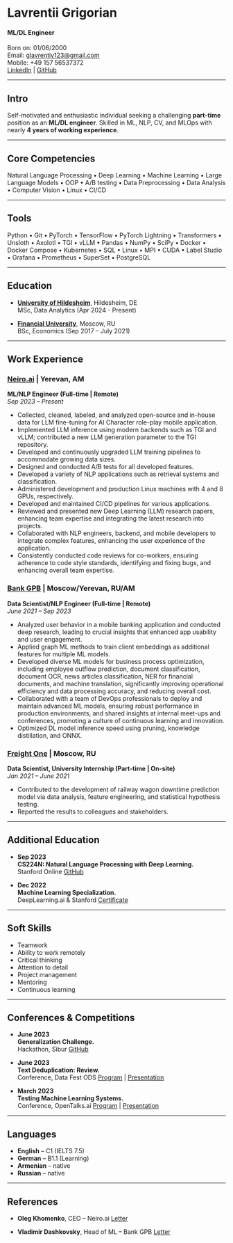 # Lavrentii Grigorian
#### ML/DL Engineer  
Born on: 01/06/2000  
Email: [glavrentiy123@gmail.com](mailto:glavrentiy123@gmail.com)  
Mobile: +49 157 56537372  
[LinkedIn](https://www.linkedin.com/in/lawrencegrigoryan/) | [GitHub](https://github.com/LawrenceGrigoryan)

---

## Intro
Self-motivated and enthusiastic individual seeking a challenging **part-time** position as an **ML/DL engineer**. Skilled in ML, NLP, CV, and MLOps with nearly **4 years of working experience**.

---

## Core Competencies
Natural Language Processing   •   Deep Learning   •   Machine Learning   •   Large Language Models   •   OOP   •   A/B testing   •   Data Preprocessing   •   Data Analysis   •   Computer Vision   •   Linux   •   CI/CD

---

## Tools
Python   •   Git   •   PyTorch   •   TensorFlow   •   PyTorch Lightning   •   Transformers   •   Unsloth   •   Axolotl   •   TGI   •   vLLM   •   Pandas   •   NumPy   •   SciPy   •   Docker   •   Docker Compose   •   Kubernetes   •   SQL   •   Linux   •   MPI   •   CUDA   •   Label Studio   •   Grafana   •   Prometheus   •   SuperSet   •   PostgreSQL

---

## Education
- **[University of Hildesheim](https://www.uni-hildesheim.de/)**, Hildesheim, DE  
  MSc, Data Analytics (Apr 2024 - Present)

- **[Financial University](https://en.fa.ru/)**, Moscow, RU  
  BSc, Economics (Sep 2017 – July 2021)

---

## Work Experience
### [Neiro.ai](https://neiro.ai/) | Yerevan, AM  
**ML/NLP Engineer (Full-time | Remote)**  
*Sep 2023 – Present*  
- Collected, cleaned, labeled, and analyzed open-source and in-house data for LLM fine-tuning for AI Character role-play mobile application.
- Implemented LLM inference using modern backends such as TGI and vLLM; contributed a new LLM generation parameter to the TGI repository.
- Developed and continuously upgraded LLM training pipelines to accommodate growing data sizes.
- Designed and conducted A/B tests for all developed features.
- Developed a variety of NLP applications such as retrieval systems and classification.
- Administered development and production Linux machines with 4 and 8 GPUs, respectively.
- Developed and maintained CI/CD pipelines for various applications.
- Reviewed and presented new Deep Learning (LLM) research papers, enhancing team expertise and integrating the latest research into projects.
- Collaborated with NLP engineers, backend, and mobile developers to integrate complex features, enhancing the user experience of the application.
- Consistently conducted code reviews for co-workers, ensuring adherence to code style standards, identifying and fixing bugs, and enhancing overall team expertise.

### [Bank GPB](https://www.gazprombank.ru/en/) | Moscow/Yerevan, RU/AM  
**Data Scientist/NLP Engineer (Full-time | Remote)**  
*June 2021 – Sep 2023*  
- Analyzed user behavior in a mobile banking application and conducted deep research, leading to crucial insights that enhanced app usability and user engagement.
- Applied graph ML methods to train client embeddings as additional features for multiple ML models.
- Developed diverse ML models for business process optimization, including employee outflow prediction, document classification, document OCR, news articles classification, NER for financial documents, and machine translation, significantly improving operational efficiency and data processing accuracy, and reducing overall cost.
- Collaborated with a team of DevOps professionals to deploy and maintain advanced ML models, ensuring robust performance in production environments, and shared insights at internal meet-ups and conferences, promoting a culture of continuous learning and innovation.
- Optimized DL model inference speed using pruning, knowledge distillation, and ONNX.

### [Freight One](https://pgk.ru/en/) | Moscow, RU  
**Data Scientist, University Internship (Part-time | On-site)**  
*Jan 2021 – June 2021*  
- Contributed to the development of railway wagon downtime prediction model via data analysis, feature engineering, and statistical hypothesis testing.
- Reported the results to colleagues and stakeholders.

---

## Additional Education
- **Sep 2023**  
  **CS224N: Natural Language Processing with Deep Learning.**  
  Stanford Online [GitHub](https://github.com/LawrenceGrigoryan/CS224N-solutions)

- **Dec 2022**  
  **Machine Learning Specialization.**  
  DeepLearning.ai & Stanford [Certificate](https://coursera.org/share/18d731a6c827974b3e7cc13abda3f596)

---

## Soft Skills
- Teamwork
- Ability to work remotely
- Critical thinking
- Attention to detail
- Project management
- Mentoring
- Continuous learning

---

## Conferences & Competitions
- **June 2023**  
  **Generalization Challenge.**  
  Hackathon, Sibur [GitHub](https://github.com/LawrenceGrigoryan/tank-wagon-state-sibur)

- **June 2023**  
  **Text Deduplication: Review.**  
  Conference, Data Fest ODS [Program](https://ods.ai/events/datafestonline2023) | [Presentation](https://drive.google.com/file/d/1joiqCScfhsKSz_9yAUNd1cawjqP--TNi/view?usp=sharing)

- **March 2023**  
  **Testing Machine Learning Systems.**  
  Conference, OpenTalks.ai [Program](https://opentalks.ai/en/timetable2023#!/tab/646378733-3) | [Presentation](https://drive.google.com/file/d/1LBtMoCOfYn4KeAAbI0uIpzDVIrC9fdfV/view?usp=sharing)

---

## Languages
- **English** – C1 (IELTS 7.5)
- **German** – B1.1 (Learning)
- **Armenian** – native
- **Russian** – native

---

## References
- **Oleg Khomenko**, CEO – Neiro.ai [Letter](https://drive.google.com/file/d/1Bc0qij_7dEIey2lZY3cH02cB8IWnp-7V/view?usp=sharing)

- **Vladimir Dashkovsky**, Head of ML – Bank GPB [Letter](https://drive.google.com/file/d/12WeBjneJTeeABn6RFKj2KrU2zexKLKbl/view?usp=sharing)